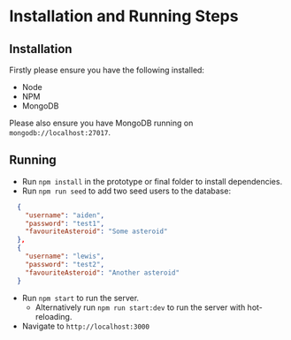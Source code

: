 # Installation and Running Steps

## Installation
Firstly please ensure you have the following installed:
  - Node
  - NPM
  - MongoDB

Please also ensure you have MongoDB running on `mongodb://localhost:27017`.

## Running
  - Run `npm install` in the prototype or final folder to install dependencies.
  - Run `npm run seed` to add two seed users to the database:
```json
  {
    "username": "aiden",
    "password": "test1",
    "favouriteAsteroid": "Some asteroid"
  },
  {
    "username": "lewis",
    "password": "test2",
    "favouriteAsteroid": "Another asteroid"
  }
```
  - Run `npm start` to run the server.
    - Alternatively run `npm run start:dev` to run the server with hot-reloading.
  - Navigate to `http://localhost:3000`
